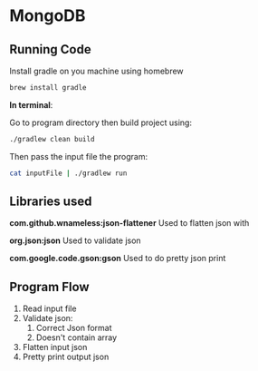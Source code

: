 # MongoDB

## Running Code
Install gradle on you machine using homebrew
```bash
brew install gradle
```
**In terminal**:

Go to program directory then build project using:
```bash
./gradlew clean build
```

Then pass the input file the program:
```bash
cat inputFile | ./gradlew run
```

## Libraries used

**com.github.wnameless:json-flattener**
Used to flatten json with 

**org.json:json**
Used to validate json

**com.google.code.gson:gson**
Used to do pretty json print

## Program Flow

1. Read input file
2. Validate json:
   1. Correct Json format
   2. Doesn't contain array
3. Flatten input json 
4. Pretty print output json




